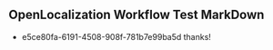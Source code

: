 ## OpenLocalization Workflow Test MarkDown
* e5ce80fa-6191-4508-908f-781b7e99ba5d thanks!

<!--HONumber=Jul16_HO3-->


